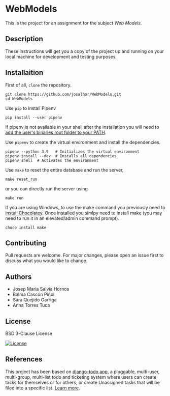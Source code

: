# WebModels

This is the project for an assignment for the subject *Web Models*.

## Description

These instructions will get you a copy of the project up and running on your local machine for development and testing purposes.

## Installaition

First of all, `clone` the repository.

```
git clone https://github.com/josalhor/WebModels.git
cd WebModels
```

Use `pip` to install Pipenv

```
pip install --user pipenv
```
If pipenv is not available in your shell after the installation you will need to [add the user's binaries root folder to your PATH](https://www.architectryan.com/2018/03/17/add-to-the-path-on-windows-10/). 

Use `pipenv` to create the virtual environment and install the
dependencies.

```
pipenv --python 3.9   # Initializes the virtual environment
pipenv install --dev  # Installs all dependencies
pipenv shell  # Activates the environment
```

Use `make` to reset the entire database and run the server,

```
make reset_run
```

or you can directly run the server using 

```
make run
```

If you are using Windows, to use the make command you previously need to [install Chocolatey](https://chocolatey.org/install). Once installed you simlpy need to install make (you may need to run it in an elevated/admin command prompt).

```
choco install make
```

## Contributing
Pull requests are welcome. For major changes, please open an issue first to discuss what you would like to change.

## Authors

- Josep Maria Salvia Hornos
- Balma Cascón Piñol
- Sara Quejido Garriga
- Anna Torres Tuca

## License

BSD 3-Clause License

[![License](https://img.shields.io/badge/License-BSD%203--Clause-blue.svg)](/LICENSE.txt)

## References
This project has been based on [django-todo app](http://django-todo.org/), a pluggable, multi-user, multi-group, multi-list todo and ticketing system where users can create tasks for themselves or for others, or create Unassigned tasks that will be filed into a specific list. [Learn more](https://django-todo.readthedocs.io/en/latest/).

